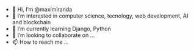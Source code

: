 - 👋 Hi, I’m @maximiranda
- 👀 I’m interested in computer science, tecnology, web development, AI and blockchain
- 🌱 I’m currently learning Django, Python 
- 💞️ I’m looking to collaborate on ...
- 📫 How to reach me ...
